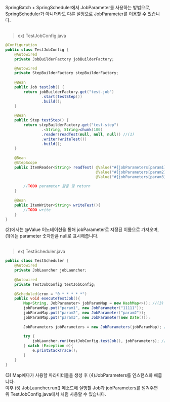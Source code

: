 SpringBatch + SpringScheduler에서 JobParameter를 사용하는 방법으로,<br/>
SpringScheduler가 아니더라도 다른 설정으로 JobParameter를 이용할 수 있습니다. <br/><br/>

> ex) TestJobConfig.java
~~~java
@Configuration
public class TestJobConfig {
    @Autowired
    private JobBuilderFactory jobBuilderFactory;

    @Autowired
    private StepBuilderFactory stepBuilderFactory;
    
    @Bean
    public Job testJob() {
        return jobBuilderFactory.get("test-job")
                .start(testStep())
                .build();
    }
    
    @Bean
    public Step testStep() {
        return stepBuilderFactory.get("test-step")
                .<String, String>chunk(100)
                .reader(readTest(null, null, null)) //(1)
                .writer(writeTest())
                .build();
    }
    
    @Bean
    @StepScope
    public ItemReader<String> readTest( @Value("#{jobParameters[param1]}") final Integer param1,
                                        @Value("#{jobParameters[param2]}") final String param2,
                                        @Value("#{jobParameters[param3]}") final Date param3) { //(2)
                                        
        //TODO parameter 활용 및 return
    }
    
    @Bean
    public ItemWriter<String> writeTest(){
        //TODO write
    }
}
~~~



(2)에서는 @Value 어노테이션을 통해 jobParameter로 지정된 이름으로 가져오며, <br/>
(1)에는 parameter 숫자만큼 null로 표시해줍니다. <br/><br/>

> ex) TestScheduler.java
~~~java
public class TestScheduler {
    @Autowired
    private JobLauncher jobLauncher;
    
    @Autowired
    private TestJobConfig testJobConfig;
    
    @Scheduled(cron = "0 * * * * *")
    public void executeTestJob(){
        Map<String, JobParameter> jobParamMap = new HashMap<>(); //(3)
        jobParamMap.put("param1", new JobParameter("11111"));
        jobParamMap.put("param2", new JobParameter("param2"));
        jobParamMap.put("param3", new JobParameter(new Date()));
        
        JobParameters jobParameters = new JobParameters(jobParamMap); //(4)
        
        try {
            jobLauncher.run(testJobConfig.testJob(), jobParameters); //(5)
        } catch (Exception e){
            e.printStackTrace();
        }
    }
}
~~~

(3) Map에다가 사용할 파라미터들을 생성 후 (4)JobParameters를 인스턴스화 해줍니다. <br/>
이후 (5) JobLauncher.run() 메소드에 실행할 Job과 jobParameters를 넘겨주면 <br/>
위 TestJobConfig.java에서 처럼 사용할 수 있습니다.
